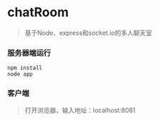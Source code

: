 # chatRoom
> 基于Node、express和socket.io的多人聊天室

### 服务器端运行
```shell
npm install
node app
```
### 客户端
> 打开浏览器，输入地址：localhost:8081
